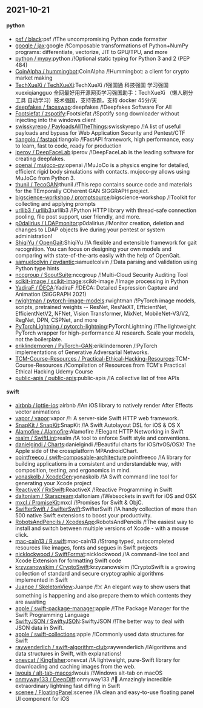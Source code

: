 ## 2021-10-21

#### python
* [psf / black](https://github.com/psf/black):psf /!The uncompromising Python code formatter
* [google / jax](https://github.com/google/jax):google /!Composable transformations of Python+NumPy programs: differentiate, vectorize, JIT to GPU/TPU, and more
* [python / mypy](https://github.com/python/mypy):python /!Optional static typing for Python 3 and 2 (PEP 484)
* [CoinAlpha / hummingbot](https://github.com/CoinAlpha/hummingbot):CoinAlpha /!Hummingbot: a client for crypto market making
* [TechXueXi / TechXueXi](https://github.com/TechXueXi/TechXueXi):TechXueXi /!强国通 科技强国 学习强国 xuexiqiangguo 全网最好用开源网页学习强国助手：TechXueXi （懒人刷分工具 自动学习）技术强国，支持答题，支持 docker 45分/天
* [deepfakes / faceswap](https://github.com/deepfakes/faceswap):deepfakes /!Deepfakes Software For All
* [Footsiefat / zspotify](https://github.com/Footsiefat/zspotify):Footsiefat /!Spotify song downloader without injecting into the windows client
* [swisskyrepo / PayloadsAllTheThings](https://github.com/swisskyrepo/PayloadsAllTheThings):swisskyrepo /!A list of useful payloads and bypass for Web Application Security and Pentest/CTF
* [tiangolo / fastapi](https://github.com/tiangolo/fastapi):tiangolo /!FastAPI framework, high performance, easy to learn, fast to code, ready for production
* [iperov / DeepFaceLab](https://github.com/iperov/DeepFaceLab):iperov /!DeepFaceLab is the leading software for creating deepfakes.
* [openai / mujoco-py](https://github.com/openai/mujoco-py):openai /!MuJoCo is a physics engine for detailed, efficient rigid body simulations with contacts. mujoco-py allows using MuJoCo from Python 3.
* [thunil / TecoGAN](https://github.com/thunil/TecoGAN):thunil /!This repo contains source code and materials for the TEmporally COherent GAN SIGGRAPH project.
* [bigscience-workshop / promptsource](https://github.com/bigscience-workshop/promptsource):bigscience-workshop /!Toolkit for collecting and applying prompts
* [urllib3 / urllib3](https://github.com/urllib3/urllib3):urllib3 /!Python HTTP library with thread-safe connection pooling, file post support, user friendly, and more.
* [p0dalirius / LDAPmonitor](https://github.com/p0dalirius/LDAPmonitor):p0dalirius /!Monitor creation, deletion and changes to LDAP objects live during your pentest or system administration!
* [ShiqiYu / OpenGait](https://github.com/ShiqiYu/OpenGait):ShiqiYu /!A flexible and extensible framework for gait recognition. You can focus on designing your own models and comparing with state-of-the-arts easily with the help of OpenGait.
* [samuelcolvin / pydantic](https://github.com/samuelcolvin/pydantic):samuelcolvin /!Data parsing and validation using Python type hints
* [nccgroup / ScoutSuite](https://github.com/nccgroup/ScoutSuite):nccgroup /!Multi-Cloud Security Auditing Tool
* [scikit-image / scikit-image](https://github.com/scikit-image/scikit-image):scikit-image /!Image processing in Python
* [YadiraF / DECA](https://github.com/YadiraF/DECA):YadiraF /!DECA: Detailed Expression Capture and Animation (SIGGRAPH 2021)
* [rwightman / pytorch-image-models](https://github.com/rwightman/pytorch-image-models):rwightman /!PyTorch image models, scripts, pretrained weights -- ResNet, ResNeXT, EfficientNet, EfficientNetV2, NFNet, Vision Transformer, MixNet, MobileNet-V3/V2, RegNet, DPN, CSPNet, and more
* [PyTorchLightning / pytorch-lightning](https://github.com/PyTorchLightning/pytorch-lightning):PyTorchLightning /!The lightweight PyTorch wrapper for high-performance AI research. Scale your models, not the boilerplate.
* [eriklindernoren / PyTorch-GAN](https://github.com/eriklindernoren/PyTorch-GAN):eriklindernoren /!PyTorch implementations of Generative Adversarial Networks.
* [TCM-Course-Resources / Practical-Ethical-Hacking-Resources](https://github.com/TCM-Course-Resources/Practical-Ethical-Hacking-Resources):TCM-Course-Resources /!Compilation of Resources from TCM's Practical Ethical Hacking Udemy Course
* [public-apis / public-apis](https://github.com/public-apis/public-apis):public-apis /!A collective list of free APIs

#### swift
* [airbnb / lottie-ios](https://github.com/airbnb/lottie-ios):airbnb /!An iOS library to natively render After Effects vector animations
* [vapor / vapor](https://github.com/vapor/vapor):vapor /!💧
A server-side Swift HTTP web framework.
* [SnapKit / SnapKit](https://github.com/SnapKit/SnapKit):SnapKit /!A Swift Autolayout DSL for iOS & OS X
* [Alamofire / Alamofire](https://github.com/Alamofire/Alamofire):Alamofire /!Elegant HTTP Networking in Swift
* [realm / SwiftLint](https://github.com/realm/SwiftLint):realm /!A tool to enforce Swift style and conventions.
* [danielgindi / Charts](https://github.com/danielgindi/Charts):danielgindi /!Beautiful charts for iOS/tvOS/OSX! The Apple side of the crossplatform MPAndroidChart.
* [pointfreeco / swift-composable-architecture](https://github.com/pointfreeco/swift-composable-architecture):pointfreeco /!A library for building applications in a consistent and understandable way, with composition, testing, and ergonomics in mind.
* [yonaskolb / XcodeGen](https://github.com/yonaskolb/XcodeGen):yonaskolb /!A Swift command line tool for generating your Xcode project
* [ReactiveX / RxSwift](https://github.com/ReactiveX/RxSwift):ReactiveX /!Reactive Programming in Swift
* [daltoniam / Starscream](https://github.com/daltoniam/Starscream):daltoniam /!Websockets in swift for iOS and OSX
* [mxcl / PromiseKit](https://github.com/mxcl/PromiseKit):mxcl /!Promises for Swift & ObjC.
* [SwifterSwift / SwifterSwift](https://github.com/SwifterSwift/SwifterSwift):SwifterSwift /!A handy collection of more than 500 native Swift extensions to boost your productivity.
* [RobotsAndPencils / XcodesApp](https://github.com/RobotsAndPencils/XcodesApp):RobotsAndPencils /!The easiest way to install and switch between multiple versions of Xcode - with a mouse click.
* [mac-cain13 / R.swift](https://github.com/mac-cain13/R.swift):mac-cain13 /!Strong typed, autocompleted resources like images, fonts and segues in Swift projects
* [nicklockwood / SwiftFormat](https://github.com/nicklockwood/SwiftFormat):nicklockwood /!A command-line tool and Xcode Extension for formatting Swift code
* [krzyzanowskim / CryptoSwift](https://github.com/krzyzanowskim/CryptoSwift):krzyzanowskim /!CryptoSwift is a growing collection of standard and secure cryptographic algorithms implemented in Swift
* [Juanpe / SkeletonView](https://github.com/Juanpe/SkeletonView):Juanpe /!☠️
An elegant way to show users that something is happening and also prepare them to which contents they are awaiting
* [apple / swift-package-manager](https://github.com/apple/swift-package-manager):apple /!The Package Manager for the Swift Programming Language
* [SwiftyJSON / SwiftyJSON](https://github.com/SwiftyJSON/SwiftyJSON):SwiftyJSON /!The better way to deal with JSON data in Swift.
* [apple / swift-collections](https://github.com/apple/swift-collections):apple /!Commonly used data structures for Swift
* [raywenderlich / swift-algorithm-club](https://github.com/raywenderlich/swift-algorithm-club):raywenderlich /!Algorithms and data structures in Swift, with explanations!
* [onevcat / Kingfisher](https://github.com/onevcat/Kingfisher):onevcat /!A lightweight, pure-Swift library for downloading and caching images from the web.
* [lwouis / alt-tab-macos](https://github.com/lwouis/alt-tab-macos):lwouis /!Windows alt-tab on macOS
* [onmyway133 / DeepDiff](https://github.com/onmyway133/DeepDiff):onmyway133 /!🦀
Amazingly incredible extraordinary lightning fast diffing in Swift
* [scenee / FloatingPanel](https://github.com/scenee/FloatingPanel):scenee /!A clean and easy-to-use floating panel UI component for iOS
